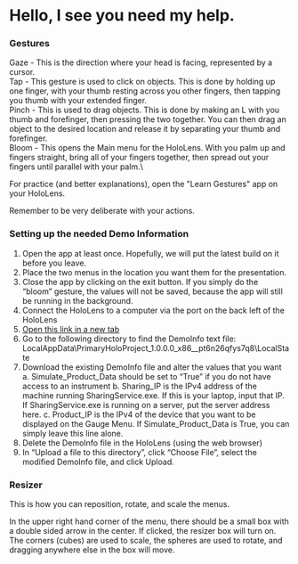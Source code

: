 # Hello, I see you need my help.

### Gestures
Gaze - This is the direction where your head is facing, represented by a cursor.\
Tap - This gesture is used to click on objects. This is done by holding up one finger, with your thumb resting across you other fingers, then tapping you thumb with your extended finger.\
Pinch - This is used to drag objects. This is done by making an L with you thumb and forefinger, then pressing the two together. You can then drag an object to the desired location and release it by separating your thumb and forefinger.\
Bloom - This opens the Main menu for the HoloLens. With you palm up and fingers straight, bring all of your fingers together, then spread out your fingers until parallel with your palm.\

For practice (and better explanations), open the "Learn Gestures" app on your HoloLens.

Remember to be very deliberate with your actions.  

### Setting up the needed Demo Information
1.	Open the app at least once. Hopefully, we will put the latest build on it before you leave.
2.	Place the two menus in the location you want them for the presentation.
3.	Close the app by clicking on the exit button. If you simply do the “bloom” gesture, the values will not be saved, because the app will still be running in the background.
4.	Connect the HoloLens to a computer via the port on the back left of the HoloLens
5.	[Open this link in a new tab](http://127.0.0.1:10080/FileExplorer.htm)
6.	Go to the following directory to find the DemoInfo text file: LocalAppData\\PrimaryHoloProject_1.0.0.0_x86__pt6n26qfys7q8\\LocalState
7.	Download the existing DemoInfo file and alter the values that you want
  a.	Simulate_Product_Data should be set to “True” if you do not have access to an instrument
  b.	Sharing_IP is the IPv4 address of the machine running SharingService.exe. If this is your laptop, input that IP. If SharingService.exe is running on a server, put the server address here.
  c.	Product_IP is the IPv4 of the device that you want to be displayed on the Gauge Menu. If Simulate_Product_Data is True, you can simply leave this line alone.
8.	Delete the DemoInfo file in the HoloLens (using the web browser)
9.	In “Upload a file to this directory”, click “Choose File”, select the modified DemoInfo file, and click Upload.


### Resizer
This is how you can reposition, rotate, and scale the menus.

In the upper right hand corner of the menu, there should be a small box with a double sided arrow in the center. If clicked, the resizer box will turn on. The corners (cubes) are used to scale, the spheres are used to rotate, and dragging anywhere else in the box will move.
